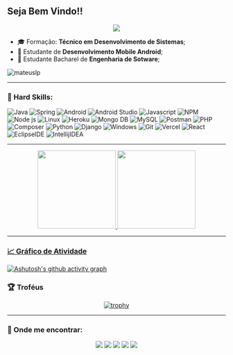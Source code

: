 ## Seja Bem Vindo!!

<div align="center"><img src="https://readme-typing-svg.herokuapp.com?size=30&center=true&vCenter=true&width=500&lines=Olá+%F0%9F%91%8B+;eu+sou+Mateus+Lunkes+Pereira;Estou+atento+as+novidades+%F0%9F%91%80+;e+se+quiser+podemos+nos+ajudar!+%F0%9F%92%AC"></div>

- 🎓 Formação: **Técnico em Desenvolvimento de Sistemas**;
- 📖 Estudante de **Desenvolvimento Mobile Android**;
- 📖 Estudante Bacharel de **Engenharia de Sotware**;

<p align="left"><img src="https://komarev.com/ghpvc/?username=mateuslph" alt="mateuslp" /></p>

---

### 🚀 Hard Skills:

![Java](https://img.shields.io/static/v1?label=%20&message=Java&color=f5dd3a&logoColor=000000&style=for-the-badge&logo=OpenJDK)
![Spring](https://img.shields.io/badge/Spring-6DB33F.svg?style=for-the-badge&logo=Spring&logoColor=white)
![Android](https://img.shields.io/static/v1?label=%20&message=Android&color=3DDC84&logoColor=ffffff&style=for-the-badge&logo=Android)
![Android Studio](https://img.shields.io/badge/Android%20Studio-3DDC84.svg?style=for-the-badge&logo=Android-Studio&logoColor=white)
![Javascript](https://img.shields.io/static/v1?label=%20&message=JavaScript&color=F7DF1E&logoColor=000000&style=for-the-badge&logo=JavaScript)
![NPM](https://img.shields.io/badge/npm-CB3837.svg?style=for-the-badge&logo=npm&logoColor=white)
![Node js](https://img.shields.io/badge/Node.js-339933.svg?style=for-the-badge&logo=nodedotjs&logoColor=white)
![Linux](https://img.shields.io/static/v1?label=%20&message=Linux&color=FCC624&logoColor=000000&style=for-the-badge&logo=Linux)
![Heroku](https://img.shields.io/badge/Heroku-430098?style=for-the-badge&logo=heroku&logoColor=white)
![Mongo DB](https://img.shields.io/badge/MongoDB-4EA94B?style=for-the-badge&logo=mongodb&logoColor=white)
![MySQL](https://img.shields.io/badge/MySQL-4479A1.svg?style=for-the-badge&logo=MySQL&logoColor=white)
![Postman](https://img.shields.io/badge/Postman-FF6C37?style=for-the-badge&logo=Postman&logoColor=white)
![PHP](https://img.shields.io/badge/PHP-777BB4?style=for-the-badge&logo=php&logoColor=white)
![Composer](https://img.shields.io/badge/Composer-885630.svg?style=for-the-badge&logo=Composer&logoColor=white)
![Python](https://img.shields.io/badge/Python-3776AB?style=for-the-badge&logo=python&logoColor=white)
![Django](https://img.shields.io/badge/Django-092E20.svg?style=for-the-badge&logo=Django&logoColor=white)
![Windows](https://img.shields.io/badge/Windows-0078D6?style=for-the-badge&logo=windows&logoColor=white) 
![Git](https://img.shields.io/badge/Git-F05032.svg?style=for-the-badge&logo=Git&logoColor=white) 
![Vercel](https://img.shields.io/badge/Vercel-000000.svg?style=for-the-badge&logo=Vercel&logoColor=white) 
![React](https://img.shields.io/badge/React-61DAFB.svg?style=for-the-badge&logo=React&logoColor=black)
![EclipseIDE](https://img.shields.io/badge/Eclipse%20IDE-2C2255.svg?style=for-the-badge&logo=Eclipse-IDE&logoColor=white)
![IntellijIDEA](https://img.shields.io/badge/IntelliJ%20IDEA-000000.svg?style=for-the-badge&logo=IntelliJ-IDEA&logoColor=white)

---

<div align="center">
  <a href="https://github.com/mateuslph">
  <img height="180em" src="https://github-readme-stats.vercel.app/api?username=mateuslph&show_icons=true&theme=merko&include_all_commits=true&count_private=true"/>
  <img height="180em" src="https://github-readme-stats.vercel.app/api/top-langs/?username=mateuslph&layout=compact&langs_count=7&theme=merko"/>
</div>

---

 ### 📈 Gráfico de Atividade
 
 [![Ashutosh's github activity graph](https://github-readme-activity-graph.vercel.app/graph?username=mateuslph&theme=react-dark)](https://github.com/ashutosh00710/github-readme-activity-graph)
   
 </div>

 ### 🏆 Troféus 

<div align=center>
 
[![trophy](https://github-profile-trophy.vercel.app/?username=mateuslph&theme=onedark)](https://github.com/ryo-ma/github-profile-trophy)
  
</div>

---  

### 👨 Onde me encontrar:

<div align=center>
  <a href="https://www.linkedin.com/in/mateus-lunkes-pereira-dev" target="_blank"><img src="https://img.shields.io/badge/LinkedIn-0077B5?style=for-the-badge&logo=linkedin&logoColor=white"></a>
  <a href="mailto:mlptche@gmail.com" target="_blank"><img src="https://img.shields.io/badge/Gmail-D14836?style=for-the-badge&logo=gmail&logoColor=white"></a>
  <a href="https://www.facebook.com/mateus.lunkespereira" target="_blank"><img src="https://img.shields.io/badge/Facebook-1877F2?style=for-the-badge&logo=facebook&logoColor=white"></a>
  <a href="https://www.instagram.com/lunkespereira" target="_blank"><img src="https://img.shields.io/badge/Instagram-E4405F?style=for-the-badge&logo=instagram&logoColor=white"></a>
  <a href="https://twitter.com/MateusLPRS" target="_blank"><img src="https://img.shields.io/badge/Twitter-1DA1F2?style=for-the-badge&logo=twitter&logoColor=white"></a>
</div>
